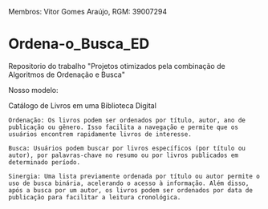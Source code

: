 Membros:
Vitor Gomes Araújo, RGM: 39007294


# Ordena-o_Busca_ED
Repositorio do trabalho "Projetos otimizados pela combinação de Algoritmos de Ordenação e Busca"

Nosso modelo:

 Catálogo de Livros em uma Biblioteca Digital

    Ordenação: Os livros podem ser ordenados por título, autor, ano de publicação ou gênero. Isso facilita a navegação e permite que os usuários encontrem rapidamente livros de interesse.

    Busca: Usuários podem buscar por livros específicos (por título ou autor), por palavras-chave no resumo ou por livros publicados em determinado período.

    Sinergia: Uma lista previamente ordenada por título ou autor permite o uso de busca binária, acelerando o acesso à informação. Além disso, após a busca por um autor, os livros podem ser ordenados por data de publicação para facilitar a leitura cronológica.